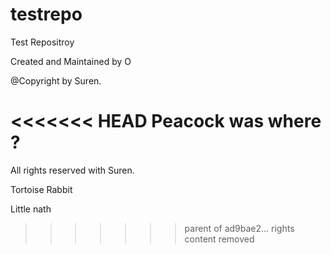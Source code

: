 testrepo
========

Test Repositroy

Created and Maintained by O

@Copyright by Suren.

<<<<<<< HEAD
Peacock was where ?
=======
All rights reserved with Suren. 

Tortoise Rabbit

Little nath
>>>>>>> parent of ad9bae2... rights content removed
